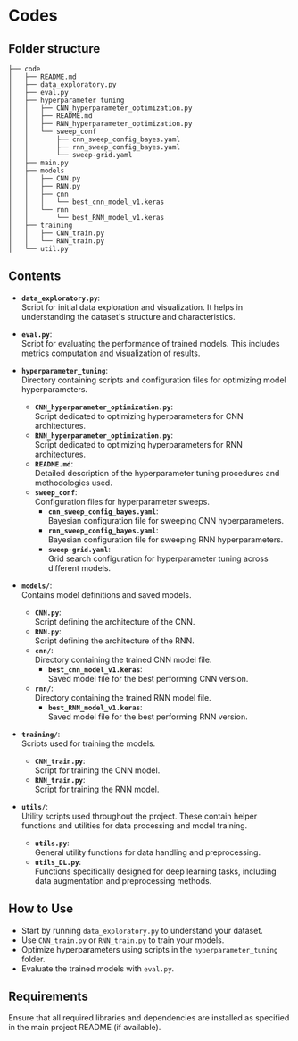 # Codes
## Folder structure
```
├── code
│   ├── README.md
│   ├── data_exploratory.py
│   ├── eval.py
│   ├── hyperparameter tuning
│   │   ├── CNN_hyperparameter_optimization.py
│   │   ├── README.md
│   │   ├── RNN_hyperparameter_optimization.py
│   │   └── sweep_conf
│   │       ├── cnn_sweep_config_bayes.yaml
│   │       ├── rnn_sweep_config_bayes.yaml
│   │       └── sweep-grid.yaml
│   ├── main.py
│   ├── models
│   │   ├── CNN.py
│   │   ├── RNN.py
│   │   ├── cnn
│   │   │   └── best_cnn_model_v1.keras
│   │   └── rnn
│   │       └── best_RNN_model_v1.keras
│   ├── training
│   │   ├── CNN_train.py
│   │   └── RNN_train.py
│   └── util.py
```


## Contents

- **`data_exploratory.py`**:  
  Script for initial data exploration and visualization. It helps in understanding the dataset's structure and characteristics.

- **`eval.py`**:  
  Script for evaluating the performance of trained models. This includes metrics computation and visualization of results.

- **`hyperparameter_tuning`**:  
  Directory containing scripts and configuration files for optimizing model hyperparameters.
  - **`CNN_hyperparameter_optimization.py`**:  
    Script dedicated to optimizing hyperparameters for CNN architectures.
  - **`RNN_hyperparameter_optimization.py`**:  
    Script dedicated to optimizing hyperparameters for RNN architectures.
  - **`README.md`**:  
    Detailed description of the hyperparameter tuning procedures and methodologies used.
  - **`sweep_conf`**:  
    Configuration files for hyperparameter sweeps.
    - **`cnn_sweep_config_bayes.yaml`**:  
      Bayesian configuration file for sweeping CNN hyperparameters.
    - **`rnn_sweep_config_bayes.yaml`**:  
      Bayesian configuration file for sweeping RNN hyperparameters.
    - **`sweep-grid.yaml`**:  
      Grid search configuration for hyperparameter tuning across different models.

- **`models/`**:  
  Contains model definitions and saved models.
  - **`CNN.py`**:  
    Script defining the architecture of the CNN.
  - **`RNN.py`**:  
    Script defining the architecture of the RNN.
  - **`cnn/`**:  
    Directory containing the trained CNN model file.
    - **`best_cnn_model_v1.keras`**:  
      Saved model file for the best performing CNN version.
  - **`rnn/`**:  
    Directory containing the trained RNN model file.
    - **`best_RNN_model_v1.keras`**:  
      Saved model file for the best performing RNN version.

- **`training/`**:  
  Scripts used for training the models.
  - **`CNN_train.py`**:  
    Script for training the CNN model.
  - **`RNN_train.py`**:  
    Script for training the RNN model.

- **`utils/`**:  
  Utility scripts used throughout the project. These contain helper functions and utilities for data processing and model training.
  - **`utils.py`**:  
    General utility functions for data handling and preprocessing.
  - **`utils_DL.py`**:  
    Functions specifically designed for deep learning tasks, including data augmentation and preprocessing methods.

## How to Use

- Start by running `data_exploratory.py` to understand your dataset.
- Use `CNN_train.py` or `RNN_train.py` to train your models.
- Optimize hyperparameters using scripts in the `hyperparameter_tuning` folder.
- Evaluate the trained models with `eval.py`.

## Requirements

Ensure that all required libraries and dependencies are installed as specified in the main project README (if available).